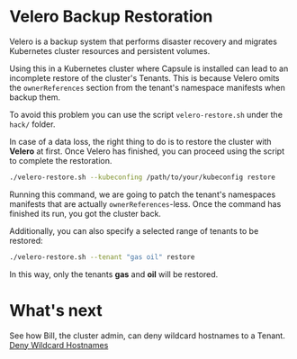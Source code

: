 # Velero Backup Restoration

Velero is a backup system that performs disaster recovery and migrates Kubernetes cluster resources and persistent volumes.

Using this in a Kubernetes cluster where Capsule is installed can lead to an incomplete restore of the cluster's Tenants. This is because Velero omits the `ownerReferences` section from the tenant's namespace manifests when backup them.

To avoid this problem you can use the script `velero-restore.sh` under the `hack/` folder.

In case of a data loss, the right thing to do is to restore the cluster with **Velero** at first. Once Velero has finished, you can proceed using the script to complete the restoration.

```bash
./velero-restore.sh --kubeconfing /path/to/your/kubeconfig restore
```

Running this command, we are going to patch the tenant's namespaces manifests that are actually `ownerReferences`-less. Once the command has finished its run, you got the cluster back.

Additionally, you can also specify a selected range of tenants to be restored:

```bash
./velero-restore.sh --tenant "gas oil" restore
```

In this way, only the tenants **gas** and **oil** will be restored.

# What's next

See how Bill, the cluster admin, can deny wildcard hostnames to a Tenant. [Deny Wildcard Hostnames](/docs/operator/use-cases/deny-wildcard-hostnames)